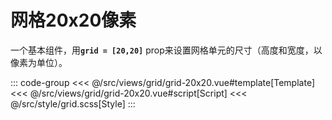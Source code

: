 <grid20x20/>

# 网格20x20像素

一个基本组件，用<b>`grid = [20,20]`</b> prop来设置网格单元的尺寸（高度和宽度，以像素为单位）。

::: code-group
<<< @/src/views/grid/grid-20x20.vue#template[Template]
<<< @/src/views/grid/grid-20x20.vue#script[Script]
<<< @/src/style/grid.scss[Style]
:::